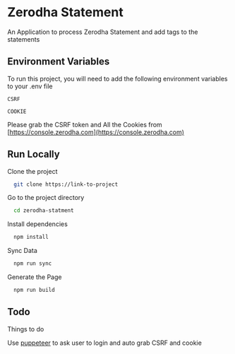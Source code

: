 
# Zerodha Statement 

An Application to process Zerodha Statement and add tags to the statements


## Environment Variables

To run this project, you will need to add the following environment variables to your .env file

`CSRF`

`COOKIE`


Please grab the CSRF token and All the Cookies from [https://console.zerodha.com](https://console.zerodha.com)
  
## Run Locally

Clone the project

```bash
  git clone https://link-to-project
```

Go to the project directory

```bash
  cd zerodha-statment
```

Install dependencies

```bash
  npm install
```

Sync Data

```bash
  npm run sync
```

Generate the Page

```bash
  npm run build
```

  
## Todo


Things to do

Use [puppeteer](https://github.com/puppeteer/puppeteer/) to ask user to login and auto grab CSRF and cookie